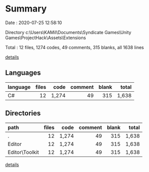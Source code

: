 # Summary

Date : 2020-07-25 12:58:10

Directory c:\Users\KAMil\Documents\Syndicate Games\Unity Games\ProjectHack\Assets\Extensions

Total : 12 files,  1274 codes, 49 comments, 315 blanks, all 1638 lines

[details](details.md)

## Languages
| language | files | code | comment | blank | total |
| :--- | ---: | ---: | ---: | ---: | ---: |
| C# | 12 | 1,274 | 49 | 315 | 1,638 |

## Directories
| path | files | code | comment | blank | total |
| :--- | ---: | ---: | ---: | ---: | ---: |
| . | 12 | 1,274 | 49 | 315 | 1,638 |
| Editor | 12 | 1,274 | 49 | 315 | 1,638 |
| Editor\Toolkit | 12 | 1,274 | 49 | 315 | 1,638 |

[details](details.md)